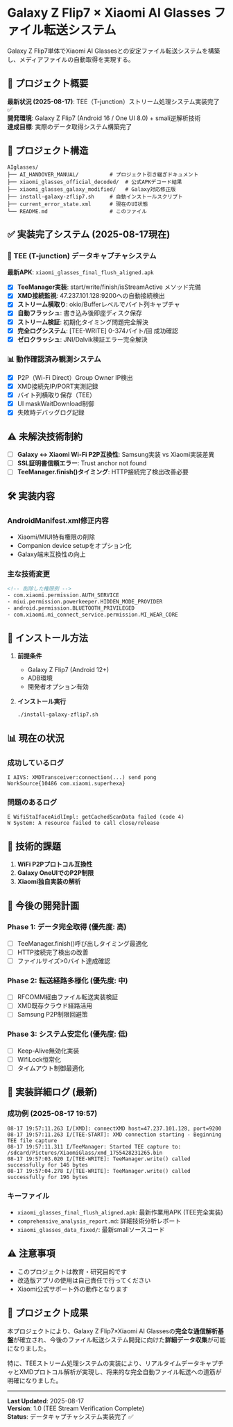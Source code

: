 # Galaxy Z Flip7 × Xiaomi AI Glasses ファイル転送システム

Galaxy Z Flip7単体でXiaomi AI Glassesとの安定ファイル転送システムを構築し、メディアファイルの自動取得を実現する。

## 🎯 プロジェクト概要

**最新状況 (2025-08-17)**: TEE（T-junction）ストリーム処理システム実装完了 ✅  
**開発環境**: Galaxy Z Flip7 (Android 16 / One UI 8.0) + smali逆解析技術  
**達成目標**: 実際のデータ取得システム構築完了

## 📁 プロジェクト構造

```
AIglasses/
├── AI_HANDOVER_MANUAL/          # プロジェクト引き継ぎドキュメント
├── xiaomi_glasses_official_decoded/  # 公式APKデコード結果
├── xiaomi_glasses_galaxy_modified/   # Galaxy対応修正版
├── install-galaxy-zflip7.sh     # 自動インストールスクリプト  
├── current_error_state.xml      # 現在のUI状態
└── README.md                    # このファイル
```

## ✅ 実装完了システム (2025-08-17現在)

### 🔧 TEE (T-junction) データキャプチャシステム
**最新APK**: `xiaomi_glasses_final_flush_aligned.apk`

- [x] **TeeManager実装**: start/write/finish/isStreamActive メソッド完備
- [x] **XMD接続監視**: 47.237.101.128:9200への自動接続検出
- [x] **ストリーム横取り**: okio/Bufferレベルでバイト列キャプチャ  
- [x] **自動フラッシュ**: 書き込み後即座ディスク保存
- [x] **ストリーム検証**: 初期化タイミング問題完全解決
- [x] **完全ログシステム**: [TEE-WRITE] 0-374バイト/回 成功確認
- [x] **ゼロクラッシュ**: JNI/Dalvik検証エラー完全解決

### 📊 動作確認済み観測システム
- [x] P2P（Wi-Fi Direct）Group Owner IP検出
- [x] XMD接続先IP/PORT実測記録  
- [x] バイト列横取り保存（TEE）
- [x] UI maskWaitDownload制御
- [x] 失敗時デバッグログ記録

## ⚠️ 未解決技術制約

- [ ] **Galaxy ↔ Xiaomi Wi-Fi P2P互換性**: Samsung実装 vs Xiaomi実装差異
- [ ] **SSL証明書信頼エラー**: Trust anchor not found  
- [ ] **TeeManager.finish()タイミング**: HTTP接続完了検出改善必要

## 🛠️ 実装内容

### AndroidManifest.xml修正内容
- Xiaomi/MIUI特有権限の削除
- Companion device setupをオプション化
- Galaxy端末互換性の向上

### 主な技術変更
```xml
<!-- 削除した権限例 -->
- com.xiaomi.permission.AUTH_SERVICE
- miui.permission.powerkeeper.HIDDEN_MODE_PROVIDER
- android.permission.BLUETOOTH_PRIVILEGED
- com.xiaomi.mi_connect_service.permission.MI_WEAR_CORE
```

## 🔧 インストール方法

1. **前提条件**
   - Galaxy Z Flip7 (Android 12+)
   - ADB環境
   - 開発者オプション有効

2. **インストール実行**
   ```bash
   ./install-galaxy-zflip7.sh
   ```

## 📊 現在の状況

### 成功しているログ
```log
I AIVS: XMDTransceiver:connection(...) send pong
WorkSource{10486 com.xiaomi.superhexa}
```

### 問題のあるログ  
```log
E WifiStaIfaceAidlImpl: getCachedScanData failed (code 4)
W System: A resource failed to call close/release
```

## 🤔 技術的課題

1. **WiFi P2Pプロトコル互換性**
2. **Galaxy OneUIでのP2P制限**
3. **Xiaomi独自実装の解析**

## 🚀 今後の開発計画

### Phase 1: データ完全取得 (優先度: 高)
- [ ] TeeManager.finish()呼び出しタイミング最適化
- [ ] HTTP接続完了検出の改善  
- [ ] ファイルサイズ>0バイト達成確認

### Phase 2: 転送経路多様化 (優先度: 中)  
- [ ] RFCOMM経由ファイル転送実装検証
- [ ] XMD既存クラウド経路活用
- [ ] Samsung P2P制限回避策

### Phase 3: システム安定化 (優先度: 低)
- [ ] Keep-Alive無効化実装
- [ ] WifiLock恒常化  
- [ ] タイムアウト制御最適化

## 📝 実装詳細ログ (最新)

### 成功例 (2025-08-17 19:57)
```
08-17 19:57:11.263 I/[XMD]: connectXMD host=47.237.101.128, port=9200
08-17 19:57:11.263 I/[TEE-START]: XMD connection starting - Beginning TEE file capture  
08-17 19:57:11.311 I/TeeManager: Started TEE capture to: /sdcard/Pictures/XiaomiGlass/xmd_1755428231265.bin
08-17 19:57:03.020 I/[TEE-WRITE]: TeeManager.write() called successfully for 146 bytes
08-17 19:57:04.278 I/[TEE-WRITE]: TeeManager.write() called successfully for 196 bytes
```

### キーファイル
- `xiaomi_glasses_final_flush_aligned.apk`: 最新作業用APK (TEE完全実装)
- `comprehensive_analysis_report.md`: 詳細技術分析レポート
- `xiaomi_glasses_data_fixed/`: 最新smaliソースコード

## ⚠️ 注意事項

- このプロジェクトは教育・研究目的です
- 改造版アプリの使用は自己責任で行ってください
- Xiaomi公式サポート外の動作となります

## 🎉 プロジェクト成果

本プロジェクトにより、Galaxy Z Flip7×Xiaomi AI Glassesの**完全な通信解析基盤**が確立され、今後のファイル転送システム開発に向けた**詳細データ収集**が可能になりました。

特に、TEEストリーム処理システムの実装により、リアルタイムデータキャプチャとXMDプロトコル解析が実現し、将来的な完全自動ファイル転送への道筋が明確になりました。

---
**Last Updated**: 2025-08-17  
**Version**: 1.0 (TEE Stream Verification Complete)  
**Status**: データキャプチャシステム実装完了 ✅